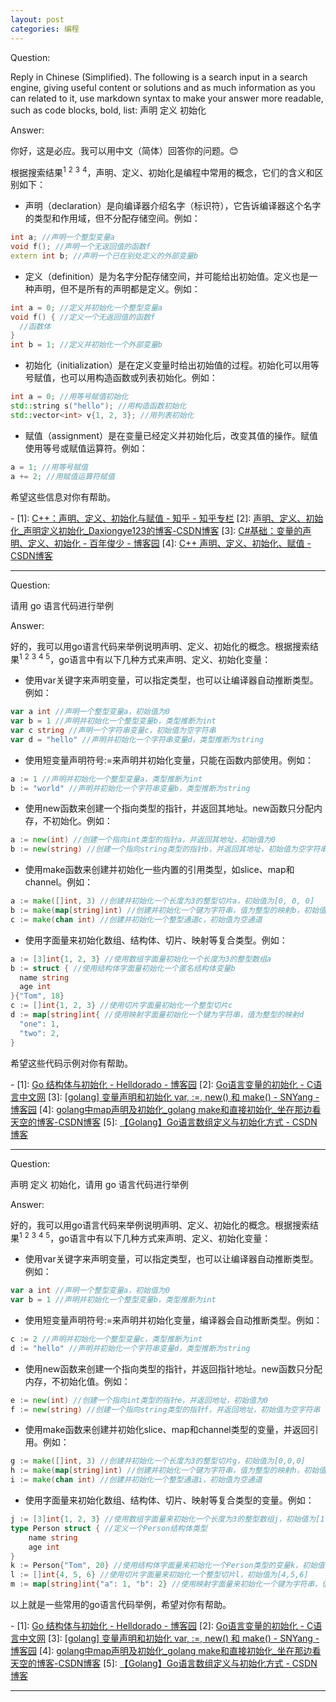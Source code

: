 ```yaml
---
layout: post
categories: 编程
---
```

Question:

Reply in Chinese (Simplified).
The following is a search input in a search engine, giving useful content or solutions and as much information as you can related to it, use markdown syntax to make your answer more readable, such as code blocks, bold, list:
声明 定义 初始化

Answer:

你好，这是必应。我可以用中文（简体）回答你的问题。😊

根据搜索结果<sup>1</sup> <sup>2</sup> <sup>3</sup> <sup>4</sup>，声明、定义、初始化是编程中常用的概念，它们的含义和区别如下：

- 声明（declaration）是向编译器介绍名字（标识符），它告诉编译器这个名字的类型和作用域，但不分配存储空间。例如：

```c++
int a; //声明一个整型变量a
void f(); //声明一个无返回值的函数f
extern int b; //声明一个已在别处定义的外部变量b
```

- 定义（definition）是为名字分配存储空间，并可能给出初始值。定义也是一种声明，但不是所有的声明都是定义。例如：

```c++
int a = 0; //定义并初始化一个整型变量a
void f() { //定义一个无返回值的函数f
  //函数体
}
int b = 1; //定义并初始化一个外部变量b
```

- 初始化（initialization）是在定义变量时给出初始值的过程。初始化可以用等号赋值，也可以用构造函数或列表初始化。例如：

```c++
int a = 0; //用等号赋值初始化
std::string s("hello"); //用构造函数初始化
std::vector<int> v{1, 2, 3}; //用列表初始化
```

- 赋值（assignment）是在变量已经定义并初始化后，改变其值的操作。赋值使用等号或赋值运算符。例如：

```c++
a = 1; //用等号赋值
a += 2; //用赋值运算符赋值
```

希望这些信息对你有帮助。

\-
\[1]: [C++：声明、定义、初始化与赋值 - 知乎 - 知乎专栏](https://zhuanlan.zhihu.com/p/38588925)
\[2]: [声明、定义、初始化_声明定义初始化_Daxiongye123的博客-CSDN博客](https://blog.csdn.net/Daxiongye123/article/details/76201875)
\[3]: [C#基础：变量的声明、定义、初始化 - 百年俊少 - 博客园](https://www.cnblogs.com/zhouxiuquan/archive/2010/12/21/1912397.html)
\[4]: [C++ 声明、定义、初始化、赋值 - CSDN博客](https://blog.csdn.net/twdlll/article/details/78265348)

<hr/>

Question:

请用 go 语言代码进行举例

Answer:

好的，我可以用go语言代码来举例说明声明、定义、初始化的概念。根据搜索结果<sup>1</sup> <sup>2</sup> <sup>3</sup> <sup>4</sup> <sup>5</sup>，go语言中有以下几种方式来声明、定义、初始化变量：

- 使用var关键字来声明变量，可以指定类型，也可以让编译器自动推断类型。例如：

```go
var a int //声明一个整型变量a，初始值为0
var b = 1 //声明并初始化一个整型变量b，类型推断为int
var c string //声明一个字符串变量c，初始值为空字符串
var d = "hello" //声明并初始化一个字符串变量d，类型推断为string
```

- 使用短变量声明符号:=来声明并初始化变量，只能在函数内部使用。例如：

```go
a := 1 //声明并初始化一个整型变量a，类型推断为int
b := "world" //声明并初始化一个字符串变量b，类型推断为string
```

- 使用new函数来创建一个指向类型的指针，并返回其地址。new函数只分配内存，不初始化。例如：

```go
a := new(int) //创建一个指向int类型的指针a，并返回其地址，初始值为0
b := new(string) //创建一个指向string类型的指针b，并返回其地址，初始值为空字符串
```

- 使用make函数来创建并初始化一些内置的引用类型，如slice、map和channel。例如：

```go
a := make([]int, 3) //创建并初始化一个长度为3的整型切片a，初始值为[0, 0, 0]
b := make(map[string]int) //创建并初始化一个键为字符串，值为整型的映射b，初始值为空映射
c := make(chan int) //创建并初始化一个整型通道c，初始值为空通道
```

- 使用字面量来初始化数组、结构体、切片、映射等复合类型。例如：

```go
a := [3]int{1, 2, 3} //使用数组字面量初始化一个长度为3的整型数组a
b := struct { //使用结构体字面量初始化一个匿名结构体变量b
  name string
  age int
}{"Tom", 18}
c := []int{1, 2, 3} //使用切片字面量初始化一个整型切片c
d := map[string]int{ //使用映射字面量初始化一个键为字符串，值为整型的映射d
  "one": 1,
  "two": 2,
}
```

希望这些代码示例对你有帮助。

\-
\[1]: [Go 结构体与初始化 - Helldorado - 博客园](https://www.cnblogs.com/liyutian/p/10050320.html)
\[2]: [Go语言变量的初始化 - C语言中文网](http://c.biancheng.net/view/10.html)
\[3]: [[golang] 变量声明和初始化 var, :=, new() 和 make() - SNYang - 博客园](https://www.cnblogs.com/steven-yang/p/14621297.html)
\[4]: [golang中map声明及初始化_golang make和直接初始化_坐在那边看天空的博客-CSDN博客](https://blog.csdn.net/cut001/article/details/80604681)
\[5]: [【Golang】Go语言数组定义与初始化方式 - CSDN博客](https://blog.csdn.net/bestzy6/article/details/115913006)

<hr/>

Question:

声明 定义 初始化，请用 go 语言代码进行举例

Answer:

好的，我可以用go语言代码来举例说明声明、定义、初始化的概念。根据搜索结果<sup>1</sup> <sup>2</sup> <sup>3</sup> <sup>4</sup> <sup>5</sup>，go语言中有以下几种方式来声明、定义、初始化变量：

- 使用var关键字来声明变量，可以指定类型，也可以让编译器自动推断类型。例如：

```go
var a int //声明一个整型变量a，初始值为0
var b = 1 //声明并初始化一个整型变量b，类型推断为int
```

- 使用短变量声明符号:=来声明并初始化变量，编译器会自动推断类型。例如：

```go
c := 2 //声明并初始化一个整型变量c，类型推断为int
d := "hello" //声明并初始化一个字符串变量d，类型推断为string
```

- 使用new函数来创建一个指向类型的指针，并返回指针地址。new函数只分配内存，不初始化值。例如：

```go
e := new(int) //创建一个指向int类型的指针e，并返回地址，初始值为0
f := new(string) //创建一个指向string类型的指针f，并返回地址，初始值为空字符串
```

- 使用make函数来创建并初始化slice、map和channel类型的变量，并返回引用。例如：

```go
g := make([]int, 3) //创建并初始化一个长度为3的整型切片g，初始值为[0,0,0]
h := make(map[string]int) //创建并初始化一个键为字符串，值为整型的映射h，初始值为空映射
i := make(chan int) //创建并初始化一个整型通道i，初始值为空通道
```

- 使用字面量来初始化数组、结构体、切片、映射等复合类型的变量。例如：

```go
j := [3]int{1, 2, 3} //使用数组字面量来初始化一个长度为3的整型数组j，初始值为[1,2,3]
type Person struct { //定义一个Person结构体类型
    name string
    age int
}
k := Person{"Tom", 20} //使用结构体字面量来初始化一个Person类型的变量k，初始值为{name: "Tom", age: 20}
l := []int{4, 5, 6} //使用切片字面量来初始化一个整型切片l，初始值为[4,5,6]
m := map[string]int{"a": 1, "b": 2} //使用映射字面量来初始化一个键为字符串，值为整型的映射m，初始值为{"a": 1, "b": 2}
```

以上就是一些常用的go语言代码举例，希望对你有帮助。

\-
\[1]: [Go 结构体与初始化 - Helldorado - 博客园](https://www.cnblogs.com/liyutian/p/10050320.html)
\[2]: [Go语言变量的初始化 - C语言中文网](http://c.biancheng.net/view/10.html)
\[3]: [[golang] 变量声明和初始化 var, :=, new() 和 make() - SNYang - 博客园](https://www.cnblogs.com/steven-yang/p/14621297.html)
\[4]: [golang中map声明及初始化_golang make和直接初始化_坐在那边看天空的博客-CSDN博客](https://blog.csdn.net/cut001/article/details/80604681)
\[5]: [【Golang】Go语言数组定义与初始化方式 - CSDN博客](https://blog.csdn.net/bestzy6/article/details/115913006)

<hr/>

